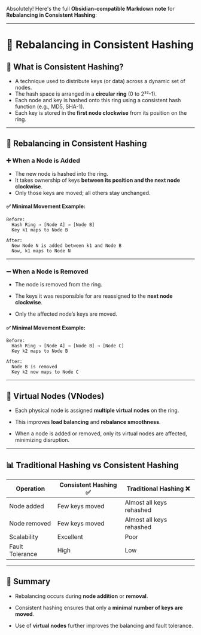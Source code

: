 Absolutely! Here's the full **Obsidian-compatible Markdown note** for **Rebalancing in Consistent Hashing**:

---
# 🔁 Rebalancing in Consistent Hashing

## 📘 What is Consistent Hashing?

- A technique used to distribute keys (or data) across a dynamic set of nodes.
- The hash space is arranged in a **circular ring** (0 to 2³²-1).
- Each node and key is hashed onto this ring using a consistent hash function (e.g., MD5, SHA-1).
- Each key is stored in the **first node clockwise** from its position on the ring.

---

## 🔄 Rebalancing in Consistent Hashing

### ➕ When a Node is Added

- The new node is hashed into the ring.
- It takes ownership of keys **between its position and the next node clockwise**.
- Only those keys are moved; all others stay unchanged.

#### ✅ Minimal Movement Example:
```text
Before:
  Hash Ring → [Node A] → [Node B]
  Key k1 maps to Node B

After:
  New Node N is added between k1 and Node B
  Now, k1 maps to Node N
````

---

### ➖ When a Node is Removed

- The node is removed from the ring.

- The keys it was responsible for are reassigned to the **next node clockwise**.

- Only the affected node’s keys are moved.


#### ✅ Minimal Movement Example:

```text
Before:
  Hash Ring → [Node A] → [Node B] → [Node C]
  Key k2 maps to Node B

After:
  Node B is removed
  Key k2 now maps to Node C
```

---

## 🧱 Virtual Nodes (VNodes)

- Each physical node is assigned **multiple virtual nodes** on the ring.

- This improves **load balancing** and **rebalance smoothness**.

- When a node is added or removed, only its virtual nodes are affected, minimizing disruption.


---

## 📊 Traditional Hashing vs Consistent Hashing

|Operation|Consistent Hashing ✅|Traditional Hashing ❌|
|---|---|---|
|Node added|Few keys moved|Almost all keys rehashed|
|Node removed|Few keys moved|Almost all keys rehashed|
|Scalability|Excellent|Poor|
|Fault Tolerance|High|Low|

---

## 📝 Summary

- Rebalancing occurs during **node addition** or **removal**.

- Consistent hashing ensures that only a **minimal number of keys are moved**.

- Use of **virtual nodes** further improves the balancing and fault tolerance.
